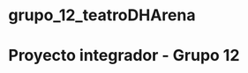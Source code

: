 # grupo_12_teatroDHArena
Proyecto integrador - Grupo 12
===========================================================
